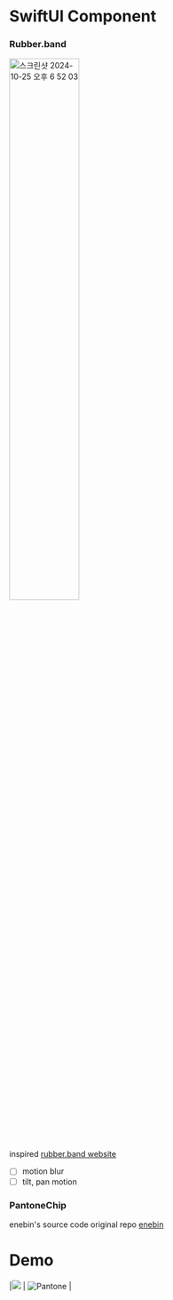 # SwiftUI Component

### Rubber.band
<img width="50%" alt="스크린샷 2024-10-25 오후 6 52 03" src="https://github.com/user-attachments/assets/a549a17b-0400-49f0-9859-80b1c56d0d50">

inspired [rubber.band website](https://rubber.band/)
- [ ] motion blur
- [ ] tilt, pan motion
### PantoneChip
enebin's source code
original repo [enebin](https://github.com/enebin/PantoneChips/tree/main)

# Demo
|![](https://github.com/user-attachments/assets/648547f1-2b03-45b7-95c9-d9e3c3cd7445) | ![Pantone](https://github.com/user-attachments/assets/53dac031-0c95-4e42-9030-5ad8c21b5c05) |
